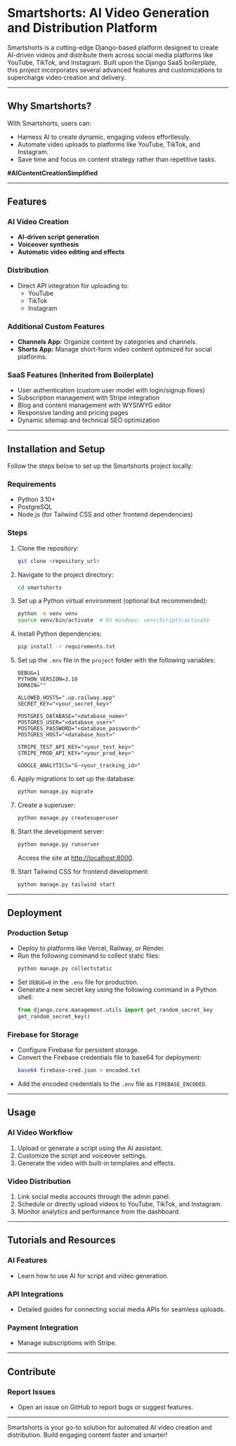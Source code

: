 # Smartshorts: AI Video Generation and Distribution Platform

Smartshorts is a cutting-edge Django-based platform designed to create AI-driven videos and distribute them across social media platforms like YouTube, TikTok, and Instagram. Built upon the Django SaaS boilerplate, this project incorporates several advanced features and customizations to supercharge video creation and delivery.

---

## Why Smartshorts?

With Smartshorts, users can:

- Harness AI to create dynamic, engaging videos effortlessly.
- Automate video uploads to platforms like YouTube, TikTok, and Instagram.
- Save time and focus on content strategy rather than repetitive tasks.

**#AIContentCreationSimplified**

---

## Features

### AI Video Creation
- **AI-driven script generation**
- **Voiceover synthesis**
- **Automatic video editing and effects**

### Distribution
- Direct API integration for uploading to:
  - YouTube
  - TikTok
  - Instagram

### Additional Custom Features
- **Channels App:** Organize content by categories and channels.
- **Shorts App:** Manage short-form video content optimized for social platforms.

### SaaS Features (Inherited from Boilerplate)
- User authentication (custom user model with login/signup flows)
- Subscription management with Stripe integration
- Blog and content management with WYSIWYG editor
- Responsive landing and pricing pages
- Dynamic sitemap and technical SEO optimization

---

## Installation and Setup

Follow the steps below to set up the Smartshorts project locally:

### Requirements
- Python 3.10+
- PostgreSQL
- Node.js (for Tailwind CSS and other frontend dependencies)

### Steps
1. Clone the repository:
    ```bash
    git clone <repository_url>
    ```

2. Navigate to the project directory:
    ```bash
    cd smartshorts
    ```

3. Set up a Python virtual environment (optional but recommended):
    ```bash
    python -m venv venv
    source venv/bin/activate  # On Windows: venv\Scripts\activate
    ```

4. Install Python dependencies:
    ```bash
    pip install -r requirements.txt
    ```

5. Set up the `.env` file in the `project` folder with the following variables:
    ```env
    DEBUG=1
    PYTHON_VERSION=3.10
    DOMAIN=""

    ALLOWED_HOSTS=".up.railway.app"
    SECRET_KEY="<your_secret_key>"

    POSTGRES_DATABASE="<database_name>"
    POSTGRES_USER="<database_user>"
    POSTGRES_PASSWORD="<database_password>"
    POSTGRES_HOST="<database_host>"

    STRIPE_TEST_API_KEY="<your_test_key>"
    STRIPE_PROD_API_KEY="<your_prod_key>"

    GOOGLE_ANALYTICS="G-<your_tracking_id>"
    ```

6. Apply migrations to set up the database:
    ```bash
    python manage.py migrate
    ```

7. Create a superuser:
    ```bash
    python manage.py createsuperuser
    ```

8. Start the development server:
    ```bash
    python manage.py runserver
    ```
    Access the site at [http://localhost:8000](http://localhost:8000).

9. Start Tailwind CSS for frontend development:
    ```bash
    python manage.py tailwind start
    ```

---

## Deployment

### Production Setup
- Deploy to platforms like Vercel, Railway, or Render.
- Run the following command to collect static files:
    ```bash
    python manage.py collectstatic
    ```
- Set `DEBUG=0` in the `.env` file for production.
- Generate a new secret key using the following command in a Python shell:
    ```python
    from django.core.management.utils import get_random_secret_key
    get_random_secret_key()
    ```

### Firebase for Storage
- Configure Firebase for persistent storage.
- Convert the Firebase credentials file to base64 for deployment:
    ```bash
    base64 firebase-cred.json > encoded.txt
    ```
- Add the encoded credentials to the `.env` file as `FIREBASE_ENCODED`.

---

## Usage

### AI Video Workflow
1. Upload or generate a script using the AI assistant.
2. Customize the script and voiceover settings.
3. Generate the video with built-in templates and effects.

### Video Distribution
1. Link social media accounts through the admin panel.
2. Schedule or directly upload videos to YouTube, TikTok, and Instagram.
3. Monitor analytics and performance from the dashboard.

---

## Tutorials and Resources

### AI Features
- Learn how to use AI for script and video generation.

### API Integrations
- Detailed guides for connecting social media APIs for seamless uploads.

### Payment Integration
- Manage subscriptions with Stripe.

---

## Contribute


### Report Issues
- Open an issue on GitHub to report bugs or suggest features.

---

Smartshorts is your go-to solution for automated AI video creation and distribution. Build engaging content faster and smarter!

